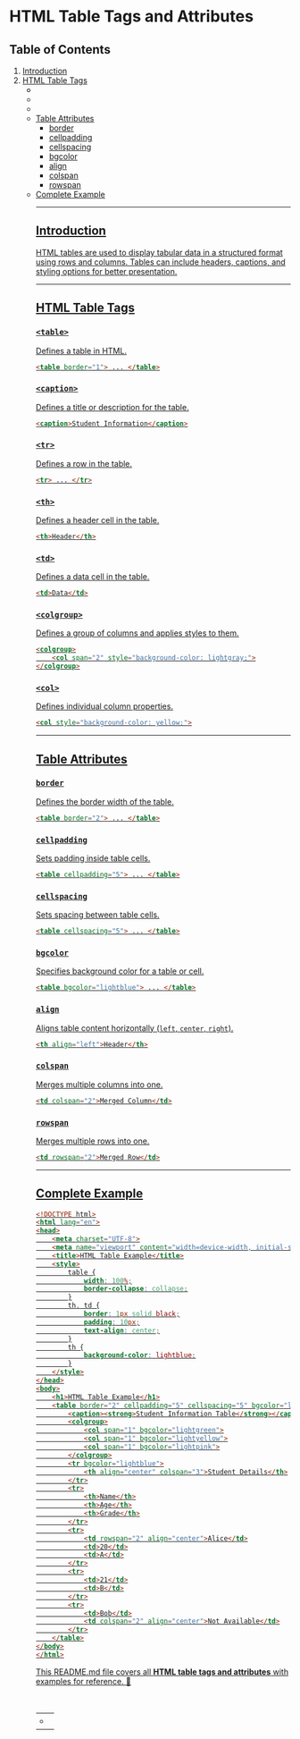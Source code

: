 # HTML Table Tags and Attributes

## Table of Contents
1. [Introduction](#introduction)
2. [HTML Table Tags](#html-table-tags)
   - [<table>](#table)
   - [<caption>](#caption)
   - [<tr>](#tr)
   - [<th>](#th)
   - [<td>](#td)
   - [<colgroup>](#colgroup)
   - [<col>](#col)
3. [Table Attributes](#table-attributes)
   - [border](#border)
   - [cellpadding](#cellpadding)
   - [cellspacing](#cellspacing)
   - [bgcolor](#bgcolor)
   - [align](#align)
   - [colspan](#colspan)
   - [rowspan](#rowspan)
4. [Complete Example](#complete-example)

---

## Introduction
HTML tables are used to display tabular data in a structured format using rows and columns. Tables can include headers, captions, and styling options for better presentation.

---

## HTML Table Tags

### `<table>`
Defines a table in HTML.

```html
<table border="1"> ... </table>
```

### `<caption>`
Defines a title or description for the table.

```html
<caption>Student Information</caption>
```

### `<tr>`
Defines a row in the table.

```html
<tr> ... </tr>
```

### `<th>`
Defines a header cell in the table.

```html
<th>Header</th>
```

### `<td>`
Defines a data cell in the table.

```html
<td>Data</td>
```

### `<colgroup>`
Defines a group of columns and applies styles to them.

```html
<colgroup>
    <col span="2" style="background-color: lightgray;">
</colgroup>
```

### `<col>`
Defines individual column properties.

```html
<col style="background-color: yellow;">
```

---

## Table Attributes

### `border`
Defines the border width of the table.

```html
<table border="2"> ... </table>
```

### `cellpadding`
Sets padding inside table cells.

```html
<table cellpadding="5"> ... </table>
```

### `cellspacing`
Sets spacing between table cells.

```html
<table cellspacing="5"> ... </table>
```

### `bgcolor`
Specifies background color for a table or cell.

```html
<table bgcolor="lightblue"> ... </table>
```

### `align`
Aligns table content horizontally (`left`, `center`, `right`).

```html
<th align="left">Header</th>
```

### `colspan`
Merges multiple columns into one.

```html
<td colspan="2">Merged Column</td>
```

### `rowspan`
Merges multiple rows into one.

```html
<td rowspan="2">Merged Row</td>
```

---

## Complete Example

```html
<!DOCTYPE html>
<html lang="en">
<head>
    <meta charset="UTF-8">
    <meta name="viewport" content="width=device-width, initial-scale=1.0">
    <title>HTML Table Example</title>
    <style>
        table {
            width: 100%;
            border-collapse: collapse;
        }
        th, td {
            border: 1px solid black;
            padding: 10px;
            text-align: center;
        }
        th {
            background-color: lightblue;
        }
    </style>
</head>
<body>
    <h1>HTML Table Example</h1>
    <table border="2" cellpadding="5" cellspacing="5" bgcolor="lightgray">
        <caption><strong>Student Information Table</strong></caption>
        <colgroup>
            <col span="1" bgcolor="lightgreen">
            <col span="1" bgcolor="lightyellow">
            <col span="1" bgcolor="lightpink">
        </colgroup>
        <tr bgcolor="lightblue">
            <th align="center" colspan="3">Student Details</th>
        </tr>
        <tr>
            <th>Name</th>
            <th>Age</th>
            <th>Grade</th>
        </tr>
        <tr>
            <td rowspan="2" align="center">Alice</td>
            <td>20</td>
            <td>A</td>
        </tr>
        <tr>
            <td>21</td>
            <td>B</td>
        </tr>
        <tr>
            <td>Bob</td>
            <td colspan="2" align="center">Not Available</td>
        </tr>
    </table>
</body>
</html>
```

This README.md file covers all **HTML table tags and attributes** with examples for reference. 🚀

